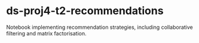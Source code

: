 # ds-proj4-t2-recommendations
Notebook implementing recommendation strategies, including collaborative filtering and matrix factorisation.
